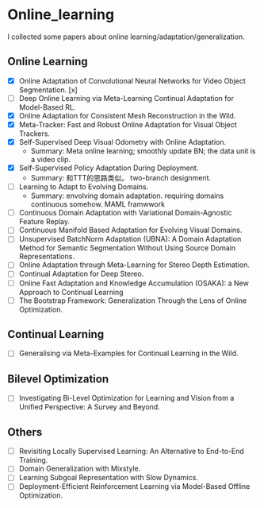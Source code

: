# Online_learning
I collected some papers about online learning/adaptation/generalization.


## Online Learning
- [x] Online Adaptation of Convolutional Neural Networks for Video Object Segmentation. [x]
- [ ] Deep Online Learning via Meta-Learning Continual Adaptation for Model-Based RL.
- [x] Online Adaptation for Consistent Mesh Reconstruction in the Wild.
- [x] Meta-Tracker: Fast and Robust Online Adaptation for Visual Object Trackers.
- [x] Self-Supervised Deep Visual Odometry with Online Adaptation.
  * Summary: Meta online learning; smoothly update BN; the data unit is a video clip.
- [x] Self-Supervised Policy Adaptation During Deployment.
  * Summary: 和TTT的思路类似。 two-branch designment.
- [ ] Learning to Adapt to Evolving Domains.
  * Summary: envolving domain adaptation. requiring domains continuous somehow. MAML framwwork
- [ ] Continuous Domain Adaptation with Variational Domain-Agnostic Feature Replay.
- [ ] Continuous Manifold Based Adaptation for Evolving Visual Domains.
- [ ] Unsupervised BatchNorm Adaptation (UBNA): A Domain Adaptation Method for Semantic Segmentation Without Using Source Domain Representations.
- [ ] Online Adaptation through Meta-Learning for Stereo Depth Estimation.
- [ ] Continual Adaptation for Deep Stereo.
- [ ] Online Fast Adaptation and Knowledge Accumulation (OSAKA): a New Approach to Continual Learning
- [ ] The Bootstrap Framework: Generalization Through the Lens of Online Optimization.
## Continual Learning
- [ ] Generalising via Meta-Examples for Continual Learning in the Wild.


## Bilevel Optimization
- [ ] Investigating Bi-Level Optimization for Learning and Vision from a Unified Perspective: A Survey and Beyond.

## Others
- [ ] Revisiting Locally Supervised Learning: An Alternative to End-to-End Training.
- [ ] Domain Generalization with Mixstyle.
- [ ] Learning Subgoal Representation with Slow Dynamics.
- [ ] Deployment-Efficient Reinforcement Learning via Model-Based Offline Optimization.
